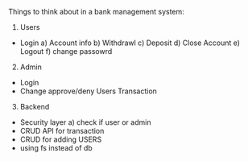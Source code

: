 Things to think about in a bank management system:

1) Users
 - Login
 	a) Account info
	b) Withdrawl
	c) Deposit
	d) Close Account
	e) Logout
	f) change passowrd

2) Admin
 - Login
 - Change approve/deny Users Transaction

3) Backend
 - Security layer
 	a) check if user or admin
 - CRUD API for transaction
 - CRUD for adding USERS
 - using fs instead of db
